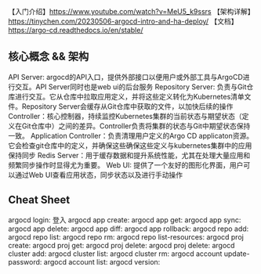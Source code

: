 【入门介绍】https://www.youtube.com/watch?v=MeU5_k9ssrs
【架构详解】https://tinychen.com/20230506-argocd-intro-and-ha-deploy/
【文档】https://argo-cd.readthedocs.io/en/stable/


## 核心概念 && 架构
API Server: argocd的API入口，提供外部接口以便用户或外部工具与ArgoCD进行交互。API Server同时也是web ui的后台服务
Repository Server: 负责与Git仓库进行交互。它从仓库中拉取应用定义，并将这些定义转化为Kubernetes清单文件。Repository Server会缓存从Git仓库中获取的文件，以加快后续的操作
Controller：核心控制器，持续监控Kubernetes集群的当前状态与期望状态（定义在Git仓库中）之间的差异。Controller负责将集群的状态与Git中期望状态保持一致。
Application Controller：负责清理用户定义的Argo CD applicaton资源。它会检查git仓库中的定义，并确保这些确保这些定义与kubernetes集群中的应用保持同步
Redis Server：用于缓存数据和提升系统性能，尤其在处理大量应用和频繁同步操作时显得尤为重要。
Web UI: 提供了一个友好的图形化界面，用户可以通过Web UI查看应用状态，同步状态以及进行手动操作


## Cheat Sheet
argocd login: 登入
argocd app create:
argocd app get:
argocd app sync:
argocd app delete:
argocd app diff:
argocd app rollback:
argocd repo add:
argocd repo list:
argocd repo rm:
argocd repo list-resources:
argocd proj create:
argocd proj get:
argocd proj delete:
argocd proj delete:
argocd cluster add:
argocd cluster list:
argocd cluster rm:
argocd account update-password:
argocd account list:
argocd version:
